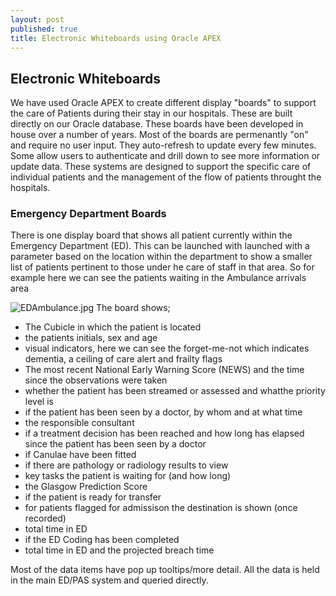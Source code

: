 ```yaml
---
layout: post
published: true
title: Electronic Whiteboards using Oracle APEX
---
```


## Electronic Whiteboards

We have used Oracle APEX to create different display "boards" to support the care of Patients during their stay in our hospitals. These are built directly on our Oracle database. These boards have been developed in house over a number of years.
Most of the boards are permenantly "on" and require no user input. They auto-refresh to update every few minutes. Some allow users to authenticate and drill down to see more information or update data.
These systems are designed to support the specific care of individual patients and the management of the flow of patients throught the hospitals.

### Emergency Department Boards

There is one display board that shows all patient currently within the Emergency Department (ED). This can be launched with launched with a parameter based on the location within the department to show a smaller list of patients pertinent to those under he care of staff in that area.
So for example here we can see the patients waiting in the Ambulance arrivals area

![EDAmbulance.jpg]({{site.baseurl}}/img/EDAmbulance.jpg)
The board shows;
- The Cubicle in which the patient is located
- the patients initials, sex and age
- visual indicators, here we can see the forget-me-not which indicates dementia, a ceiling of care alert and frailty flags
- The most recent National Early Warning Score (NEWS) and the time since the observations were taken
- whether the patient has been streamed or assessed and whatthe priority level is
- if the patient has been seen by a doctor, by whom and at what time
- the responsible consultant
- if a treatment decision has been reached and how long has elapsed since the patient has been seen by a doctor 
- if Canulae have been fitted
- if there are pathology or radiology results to view
- key tasks the patient is waiting for (and how long)
- the Glasgow Prediction Score
- if the patient is ready for transfer
- for patients flagged for admissison the destination is shown (once recorded)
- total time in ED
- if the ED Coding has been completed
- total time in ED and the projected breach time

Most of the data items have pop up tooltips/more detail. All the data is held in the main ED/PAS system and queried directly.






